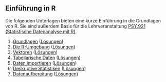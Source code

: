 ## Einführung in R

Die folgenden Unterlagen bieten eine kurze Einführung in die Grundlagen von R. Sie sind außerdem Basis für die Lehrveranstaltung [PSY.921 (Statistische Datenanalyse mit R)](https://online.uni-graz.at/kfu_online/pl/ui/$ctx/wbLv.wbShowLVDetail?pStpSpNr=752942&pSpracheNr=1).

1. [Grundlagen](https://quartopub.com/sites/cbrnr/r-22w-01) ([Lösungen](https://quartopub.com/sites/cbrnr/r-22w-01-solutions))
2. [Die R-Umgebung](https://quartopub.com/sites/cbrnr/r-22w-02) ([Lösungen](https://quartopub.com/sites/cbrnr/r-22w-02-solutions))
3. [Vektoren](https://quartopub.com/sites/cbrnr/r-22w-03) ([Lösungen](https://quartopub.com/sites/cbrnr/r-22w-03-solutions))
4. [Tabellarische Daten](https://quartopub.com/sites/cbrnr/r-22w-04) ([Lösungen](https://quartopub.com/sites/cbrnr/r-22w-04-solutions))
5. [Daten importieren](https://quartopub.com/sites/cbrnr/r-22w-05) ([Lösungen](https://quartopub.com/sites/cbrnr/r-22w-05-solutions))
6. [Deskriptive Statistiken](https://quartopub.com/sites/cbrnr/r-22w-06) ([Lösungen](https://quartopub.com/sites/cbrnr/r-22w-06-solutions))
7. [Datenaufbereitung](https://quartopub.com/sites/cbrnr/r-22w-07) ([Lösungen](https://quartopub.com/sites/cbrnr/r-22w-07-solutions))
